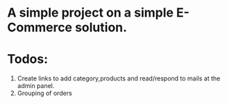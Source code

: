 # A simple project on a simple E-Commerce solution.
# Todos:
1. Create links to add category,products and read/respond to mails at the admin panel.
2. Grouping of orders
